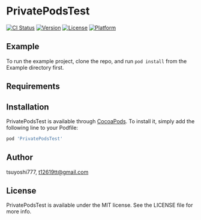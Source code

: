 # PrivatePodsTest

[![CI Status](https://img.shields.io/travis/tsuyoshi777/PrivatePodsTest.svg?style=flat)](https://travis-ci.org/tsuyoshi777/PrivatePodsTest)
[![Version](https://img.shields.io/cocoapods/v/PrivatePodsTest.svg?style=flat)](https://cocoapods.org/pods/PrivatePodsTest)
[![License](https://img.shields.io/cocoapods/l/PrivatePodsTest.svg?style=flat)](https://cocoapods.org/pods/PrivatePodsTest)
[![Platform](https://img.shields.io/cocoapods/p/PrivatePodsTest.svg?style=flat)](https://cocoapods.org/pods/PrivatePodsTest)

## Example

To run the example project, clone the repo, and run `pod install` from the Example directory first.

## Requirements

## Installation

PrivatePodsTest is available through [CocoaPods](https://cocoapods.org). To install
it, simply add the following line to your Podfile:

```ruby
pod 'PrivatePodsTest'
```

## Author

tsuyoshi777, t12619tt@gmail.com

## License

PrivatePodsTest is available under the MIT license. See the LICENSE file for more info.
